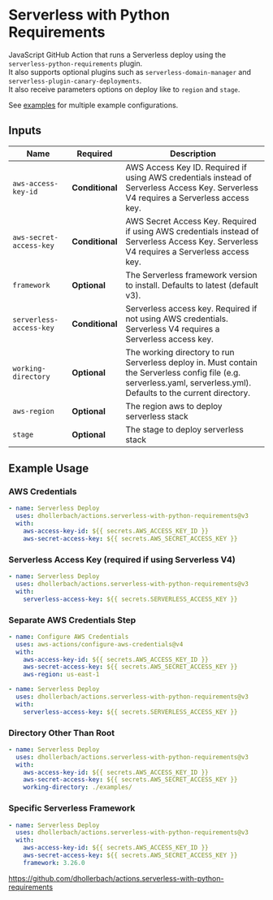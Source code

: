 # Serverless with Python Requirements  

JavaScript GitHub Action that runs a Serverless deploy using the `serverless-python-requirements` plugin.  
It also supports optional plugins such as `serverless-domain-manager` and `serverless-plugin-canary-deployments`.  
It also receive parameters options on deploy like to `region` and `stage`.

See [examples](./examples/) for multiple example configurations.

## Inputs  

| Name                                    | Required     | Description  |
|-----------------------------------------|--------------|--------------|
| `aws-access-key-id`                     | **Conditional** | AWS Access Key ID. Required if using AWS credentials instead of Serverless Access Key. Serverless V4 requires a Serverless access key. |
| `aws-secret-access-key`                 | **Conditional** | AWS Secret Access Key. Required if using AWS credentials instead of Serverless Access Key. Serverless V4 requires a Serverless access key. |
| `framework`                             | **Optional** | The Serverless framework version to install. Defaults to latest (default v3). |
| `serverless-access-key`                 | **Conditional** | Serverless access key. Required if not using AWS credentials. Serverless V4 requires a Serverless access key. |
| `working-directory`                     | **Optional** | The working directory to run Serverless deploy in. Must contain the Serverless config file (e.g. serverless.yaml, serverless.yml). Defaults to the current directory. |
| `aws-region`                            | **Optional** | The region aws to deploy serverless stack  |
| `stage`                                | **Optional** | The stage to deploy serverless stack  |

## Example Usage  

### AWS Credentials  
```yaml
- name: Serverless Deploy
  uses: dhollerbach/actions.serverless-with-python-requirements@v3
  with:
    aws-access-key-id: ${{ secrets.AWS_ACCESS_KEY_ID }}
    aws-secret-access-key: ${{ secrets.AWS_SECRET_ACCESS_KEY }}
```

### Serverless Access Key (required if using Serverless V4)
```yaml
- name: Serverless Deploy
  uses: dhollerbach/actions.serverless-with-python-requirements@v3
  with:
    serverless-access-key: ${{ secrets.SERVERLESS_ACCESS_KEY }}
```

### Separate AWS Credentials Step
```yaml
- name: Configure AWS Credentials
  uses: aws-actions/configure-aws-credentials@v4
  with:
    aws-access-key-id: ${{ secrets.AWS_ACCESS_KEY_ID }}
    aws-secret-access-key: ${{ secrets.AWS_SECRET_ACCESS_KEY }}
    aws-region: us-east-1

- name: Serverless Deploy
  uses: dhollerbach/actions.serverless-with-python-requirements@v3
  with:
    serverless-access-key: ${{ secrets.SERVERLESS_ACCESS_KEY }}
```

### Directory Other Than Root
```yaml
- name: Serverless Deploy
  uses: dhollerbach/actions.serverless-with-python-requirements@v3
  with:
    aws-access-key-id: ${{ secrets.AWS_ACCESS_KEY_ID }}
    aws-secret-access-key: ${{ secrets.AWS_SECRET_ACCESS_KEY }}
    working-directory: ./examples/
```

### Specific Serverless Framework
```yaml
- name: Serverless Deploy
  uses: dhollerbach/actions.serverless-with-python-requirements@v3
  with:
    aws-access-key-id: ${{ secrets.AWS_ACCESS_KEY_ID }}
    aws-secret-access-key: ${{ secrets.AWS_SECRET_ACCESS_KEY }}
    framework: 3.26.0
```

https://github.com/dhollerbach/actions.serverless-with-python-requirements